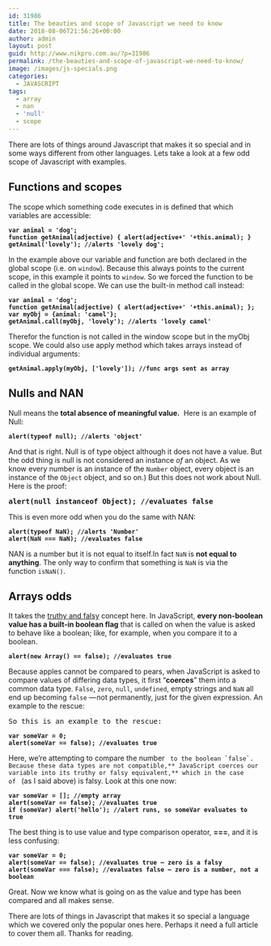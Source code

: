 ```yaml
---
id: 31986
title: The beauties and scope of Javascript we need to know
date: 2018-08-06T21:56:26+00:00
author: admin
layout: post
guid: http://www.nikpro.com.au/?p=31986
permalink: /the-beauties-and-scope-of-javascript-we-need-to-know/
image: /images/js-specials.png
categories:
  - JAVASCRIPT
tags:
  - array
  - nan
  - 'null'
  - scope
---
```

There are lots of things around Javascript that makes it so special and in some ways different from other languages. Lets take a look at a few odd scope of Javascript with examples.

## Functions and scopes

The scope which something code executes in is defined that which variables are accessible:

<pre class="wp-block-preformatted"><strong><code>var animal = 'dog';
function getAnimal(adjective) { alert(adjective+' '+this.animal); }
getAnimal('lovely'); //alerts 'lovely dog';</code></strong></pre>

In the example above our variable and function are both declared in the global scope (i.e. on `window`). Because this always points to the current scope, in this example it points to `window`. So we forced the function to be called in the global scope. We can use the built-in method call instead:

<pre class="wp-block-preformatted"><strong><code>var animal = 'dog';
function getAnimal(adjective) { alert(adjective+' '+this.animal); };
var myObj = {animal: 'camel'};
getAnimal.call(myObj, 'lovely'); //alerts 'lovely camel'</code></strong></pre>

Therefor the function is not called in the window scope but in the myObj scope. We could also use apply method which takes arrays instead of individual arguments:

<pre class="wp-block-preformatted"><strong><code>getAnimal.apply(myObj, ['lovely']); //func args sent as array</code></strong></pre>

## Nulls and NAN

Null means the **total absence of meaningful value.**  Here is an example of Null:

<pre class="wp-block-preformatted"><strong><code>alert(typeof null); //alerts 'object'</code></strong></pre>

And that is right. Null is of type object although it does not have a value. But the odd thing is null is not considered an instance _of_ an object. As we know every number is an instance of the `Number` object, every object is an instance of the `Object` object, and so on.) But this does not work about Null. Here is the proof:

<pre class="wp-block-preformatted"><strong>alert(null instanceof Object); //evaluates false</strong></pre>

This is even more odd when you do the same with NAN:

<pre class="wp-block-preformatted"><strong><code>alert(typeof NaN); //alerts 'Number'
alert(NaN === NaN); //evaluates false</code></strong></pre>

NAN is a number but it is not equal to itself.In fact `NaN` is **not equal to anything**. The only way to confirm that something is `NaN` is via the function `isNaN()`.

## Arrays odds

It takes the [truthy and falsy](http://www.nikpro.com.au/truthy-or-falsy-values-in-javascript-and-how-to-work-with-them/) concept here. In JavaScript, **every non-boolean value has a built-in boolean flag** that is called on when the value is asked to behave like a boolean; like, for example, when you compare it to a boolean.

<pre class="wp-block-preformatted"><strong><code>alert(new Array() == false); //evaluates true</code></strong></pre>

Because apples cannot be compared to pears, when JavaScript is asked to compare values of differing data types, it first “**coerces**” them into a common data type. `False`, `zero`, `null`, `undefined`, empty strings and `NaN` all end up becoming `false` — not permanently, just for the given expression. An example to the rescue:

<pre class="wp-block-preformatted">So this is an example to the rescue: </pre>

<pre class="wp-block-preformatted"><strong><code>var someVar = 0;
alert(someVar == false); //evaluates true</code></strong></pre>

Here, we’re attempting to compare the number `` to the boolean `false`. Because these data types are not compatible,** JavaScript coerces our variable into its truthy or falsy equivalent,** which in the case of `` (as I said above) is falsy. Look at this one now:

<pre class="wp-block-preformatted"><strong><code>var someVar = []; //empty array
alert(someVar == false); //evaluates true
if (someVar) alert('hello'); //alert runs, so someVar evaluates to true</code></strong></pre>

The best thing is to use value and type comparison operator, **===**, and it is less confusing:

<pre class="wp-block-preformatted"><strong><code>var someVar = 0;
alert(someVar == false); //evaluates true – zero is a falsy
alert(someVar === false); //evaluates false – zero is a number, not a boolean</code></strong></pre>

Great. Now we know what is going on as the value and type has been compared and all makes sense.

There are lots of things in Javascript that makes it so special a language which we covered only the popular ones here. Perhaps it need a full article to cover them all. Thanks for reading.